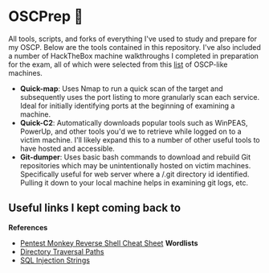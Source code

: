 # OSCPrep :ghost:
All tools, scripts, and forks of everything I've used to study and prepare for my OSCP. Below are the tools contained in this repository. I've also included a number of HackTheBox machine walkthroughs I completed in preparation for the exam, all of which were selected from this [list](https://docs.google.com/spreadsheets/d/1dwSMIAPIam0PuRBkCiDI88pU3yzrqqHkDtBngUHNCw8/edit?usp=sharing) of OSCP-like machines. 

- **Quick-map**: Uses Nmap to run a quick scan of the target and subsequently uses the port listing to more granularly scan each service. Ideal for initially identifying ports at the beginning of examining a machine.
- **Quick-C2**: Automatically downloads popular tools such as WinPEAS, PowerUp, and other tools you'd we to retrieve while logged on to a victim machine. I'll likely expand this to a number of other useful tools to have hosted and accessible. 
- **Git-dumper**: Uses basic bash commands to download and rebuild Git repositories which may be unintentionally hosted on victim machines. Specifically useful for web server where a /.git directory id identified. Pulling it down to your local machine helps in examining git logs, etc.

## Useful links I kept coming back to
**References**
- [Pentest Monkey Reverse Shell Cheat Sheet](https://pentestmonkey.net/cheat-sheet/shells/reverse-shell-cheat-sheet)
**Wordlists**
- [Directory Traversal Paths](https://github.com/omurugur/Path_Travelsal_Payload_List/blob/master/Payload/Dp.txt)
- [SQL Injection Strings](https://github.com/payloadbox/sql-injection-payload-list)

